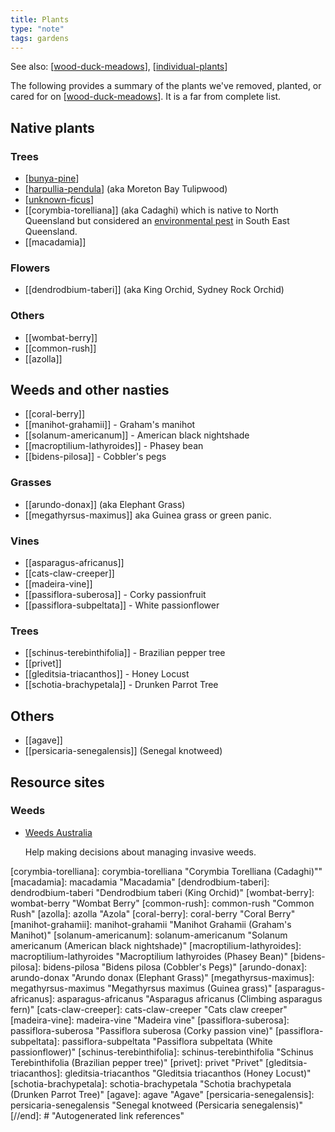 ```yaml
---
title: Plants
type: "note"
tags: gardens
---
```


See also: [[wood-duck-meadows]], [[individual-plants]]

The following provides a summary of the plants we've removed, planted, or cared for on [[wood-duck-meadows]]. It is a far from complete list.

## Native plants

### Trees

- [[bunya-pine]]
- [[harpullia-pendula]] (aka Moreton Bay Tulipwood)
- [[unknown-ficus]]
- [[corymbia-torelliana]] (aka Cadaghi) which is native to North Queensland but considered an [environmental pest](https://weeds.brisbane.qld.gov.au/weeds/cadaghi) in South East Queensland.
- [[macadamia]]

### Flowers

- [[dendrodbium-taberi]] (aka King Orchid, Sydney Rock Orchid)

### Others

- [[wombat-berry]]
- [[common-rush]]
- [[azolla]]

## Weeds and other nasties

- [[coral-berry]]
- [[manihot-grahamii]] - Graham's manihot
- [[solanum-americanum]] - American black nightshade
- [[macroptilium-lathyroides]] - Phasey bean
- [[bidens-pilosa]] - Cobbler's pegs

### Grasses

- [[arundo-donax]] (aka Elephant Grass)
- [[megathyrsus-maximus]] aka Guinea grass or green panic.

### Vines

- [[asparagus-africanus]]
- [[cats-claw-creeper]]
- [[madeira-vine]]
- [[passiflora-suberosa]] - Corky passionfruit
- [[passiflora-subpeltata]] - White passionflower

### Trees

- [[schinus-terebinthifolia]] - Brazilian pepper tree
- [[privet]]
- [[gleditsia-triacanthos]] - Honey Locust
- [[schotia-brachypetala]] - Drunken Parrot Tree

## Others

- [[agave]]
- [[persicaria-senegalensis]] (Senegal knotweed)

## Resource sites

### Weeds

- [Weeds Australia](https://weeds.org.au/)

    Help making decisions about managing invasive weeds.




[//begin]: # "Autogenerated link references for markdown compatibility"
[wood-duck-meadows]: ../wood-duck-meadows "Wood duck meadows"
[individual-plants]: ../individual-plants/individual-plants "Individual plants"
[bunya-pine]: bunya-pine "Bunya Pine"
[harpullia-pendula]: harpullia-pendula "Harpullia Pendula (Moreton Bay Tulipwood)"
[unknown-ficus]: ../individual-plants/unknown-ficus "Unknown ficus"
[corymbia-torelliana]: corymbia-torelliana "Corymbia Torelliana (Cadaghi)""
[macadamia]: macadamia "Macadamia"
[dendrodbium-taberi]: dendrodbium-taberi "Dendrodbium taberi (King Orchid)"
[wombat-berry]: wombat-berry "Wombat Berry"
[common-rush]: common-rush "Common Rush"
[azolla]: azolla "Azola"
[coral-berry]: coral-berry "Coral Berry"
[manihot-grahamii]: manihot-grahamii "Manihot Grahamii (Graham's Manihot)"
[solanum-americanum]: solanum-americanum "Solanum americanum (American black nightshade)"
[macroptilium-lathyroides]: macroptilium-lathyroides "Macroptilium lathyroides (Phasey Bean)"
[bidens-pilosa]: bidens-pilosa "Bidens pilosa (Cobbler's Pegs)"
[arundo-donax]: arundo-donax "Arundo donax (Elephant Grass)"
[megathyrsus-maximus]: megathyrsus-maximus "Megathyrsus maximus (Guinea grass)"
[asparagus-africanus]: asparagus-africanus "Asparagus africanus (Climbing asparagus fern)"
[cats-claw-creeper]: cats-claw-creeper "Cats claw creeper"
[madeira-vine]: madeira-vine "Madeira vine"
[passiflora-suberosa]: passiflora-suberosa "Passiflora suberosa (Corky passion vine)"
[passiflora-subpeltata]: passiflora-subpeltata "Passiflora subpeltata (White passionflower)"
[schinus-terebinthifolia]: schinus-terebinthifolia "Schinus Terebinthifolia (Brazilian pepper tree)"
[privet]: privet "Privet"
[gleditsia-triacanthos]: gleditsia-triacanthos "Gleditsia triacanthos (Honey Locust)"
[schotia-brachypetala]: schotia-brachypetala "Schotia brachypetala (Drunken Parrot Tree)"
[agave]: agave "Agave"
[persicaria-senegalensis]: persicaria-senegalensis "Senegal knotweed (Persicaria senegalensis)"
[//end]: # "Autogenerated link references"